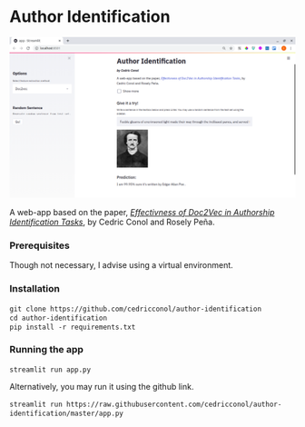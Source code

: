 # Author Identification

![](images/d2vss.png)

A web-app based on the paper, _[Effectivness of Doc2Vec in Authorship Identification Tasks](https://cedricconol.github.io/doc2vec/)_, by Cedric Conol and Rosely Peña.

### Prerequisites

Though not necessary, I advise using a virtual environment. 

### Installation

```
git clone https://github.com/cedricconol/author-identification
cd author-identification
pip install -r requirements.txt
```

### Running the app

```
streamlit run app.py
```

Alternatively, you may run it using the github link.
```
streamlit run https://raw.githubusercontent.com/cedricconol/author-identification/master/app.py
```
